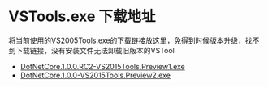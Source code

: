 # VSTools.exe 下载地址

将当前使用的VS2005Tools.exe的下载链接放这里，免得到时候版本升级，找不到下载链接，没有安装文件无法卸载旧版本的VSTool
* [DotNetCore.1.0.0.RC2-VS2015Tools.Preview1.exe](https://download.microsoft.com/download/4/6/1/46116DFF-29F9-4FF8-94BF-F9BE05BE263B/DotNetCore.1.0.0.RC2-VS2015Tools.Preview1.exe)
* [DotNetCore.1.0.0-VS2015Tools.Preview2.exe](https://download.microsoft.com/download/A/3/8/A38489F3-9777-41DD-83F8-2CBDFAB2520C/DotNetCore.1.0.0-VS2015Tools.Preview2.exe)
